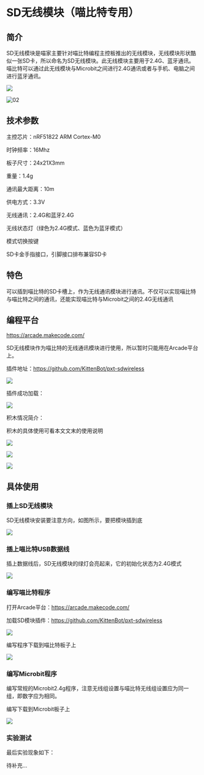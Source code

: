 # SD无线模块（喵比特专用）

## 简介

SD无线模块是喵家主要针对喵比特编程主控板推出的无线模块，无线模块形状酷似一张SD卡，所以命名为SD无线模块。此无线模块主要用于2.4G、蓝牙通讯。喵比特可以通过此无线模块与Microbit之间进行2.4G通讯或者与手机、电脑之间进行蓝牙通讯。

![](sdwireless/01.png)

![02](sdwireless/02.png)



## 技术参数

主控芯片：nRF51822  ARM Cortex-M0

时钟频率：16Mhz

板子尺寸：24x21X3mm

重量：1.4g 

通讯最大距离：10m

供电方式：3.3V

无线通讯：2.4G和蓝牙2.4G

无线状态灯（绿色为2.4G模式、蓝色为蓝牙模式）

模式切换按键

SD卡金手指接口，引脚接口排布兼容SD卡



## 特色

可以插到喵比特的SD卡槽上，作为无线通讯模块进行通讯。不仅可以实现喵比特与喵比特之间的通讯，还能实现喵比特与Microbit之间的2.4G无线通讯



## 编程平台

https://arcade.makecode.com/

SD无线模块作为喵比特的无线通讯模块进行使用，所以暂时只能用在Arcade平台上。

插件地址：https://github.com/KittenBot/pxt-sdwireless

![](sdwireless/03.png)



插件成功加载：

![](sdwireless/04.png)



积木情况简介：

积木的具体使用可看本文文末的使用说明

![](sdwireless/10.png)

![](sdwireless/11.png)

![](sdwireless/12.png)



## 具体使用

### 插上SD无线模块

SD无线模块安装要注意方向，如图所示，要把模块插到底

![](sdwireless/05.png)



### 插上喵比特USB数据线

插上数据线后，SD无线模块的绿灯会亮起来，它的初始化状态为2.4G模式

![](sdwireless/06.png)



### 编写喵比特程序

打开Arcade平台：https://arcade.makecode.com/

加载SD模块插件：https://github.com/KittenBot/pxt-sdwireless

![](sdwireless/07.png)

编写程序下载到喵比特板子上

![](sdwireless/08.png)





### 编写Microbit程序

编写常规的Microbit2.4g程序，注意无线组设置与喵比特无线组设置应为同一组，即数字应为相同。



编写下载到Microbit板子上

![](sdwireless/09.png)





### 实验测试

最后实验现象如下：

待补充...





